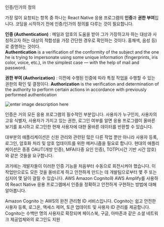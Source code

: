 인증/인가의 정의

가장 많이 요청되는 항목 중 하나는 React Native 응용 프로그램의 **인증**과 **권한 부여**입니다.
코딩을 시작하기 전에 인증/인가의 정의를 다루는 것이 필요합니다.

**인증 (Authentication)** 
: 메일과 암호의 도움을 받아 그가 가장하고자 하는 대상과 사칭하고자 하는 대상의 적합성을 가장 간단한 경우로 확인하는 것이다. 홍채색, 음성 등)로 증명하는 것이다.  
**Authentication** is a verification of the conformity of the subject and the one he is trying to impersonate using some unique information (fingerprints, iris color, voice, etc.), in the simplest case — with the help of mail and password.

**권한 부여 (Authorization)**
: 이전에 수행된 인증에 따라 특정 작업을 수행할 수 있는 권한의 확인 및 결정이다.
**Authorization** is the verification and determination of the authority to perform certain actions in accordance with previously performed authentication

![enter image description here](https://miro.medium.com/max/4800/1*jQ1EtYtQQzlHg_NkGoi4Fg.png)

인증은 거의 모든 응용 프로그램의 필수적인 부분입니다. 사용자가 누구인지, 사용자의 고유 식별자, 사용자가 가지고 있는 권한, 로그인 여부를 알면 응용 프로그램이 올바른 보기를 표시하고 로그인한 현재 사용자에 대한 올바른 데이터를 반환할 수 있습니다.

대부분의 애플리케이션은 신원 관리와 관련된 많은 다른 작업 뿐만 아니라 사용자 등록, 로그인, 암호화 처리 및 암호 업데이트를 위한 메커니즘을 필요로 합니다. 현대의 애플리케이션은 종종 OAUT(개방 인증), MFA(다중 요인 인증), TOTP(시간 기반 시간 암호)와 같은 것들을 요구합니다.  

과거에는 개발자들이 이러한 인증 기능을 처음부터 수동으로 회전시켜야 했습니다. 이 작업만으로도 모든 것을 올바르게 하고 안전하게 만드는 데 개발팀으로부터 몇 주 또는 심지어 몇 달이 걸릴 수 있습니다. AWS Amazon Cognito와 AWS Amplify를 사용하여 React Native 응용 프로그램에서 인증을 정확하고 안전하게 구현하는 방법에 대해 알아봅니다.

Amazon Cognito 는 AWS의 완전 관리형 ID 서비스입니다. Cognito는 쉽고 안전한 사용자 등록, 로그온, 액세스 제어, 토큰 업데이트 및 사용자 ID 관리를 제공합니다. Cognito는 수백만 명의 사용자로 확장되며 페이스북, 구글, 아마존과 같은 소셜 네트워크 제공업체와의 로그인도 지원
<!--stackedit_data:
eyJoaXN0b3J5IjpbMTY3NDcxOTkzOSwtMjAwNDA3NTA4NF19
-->